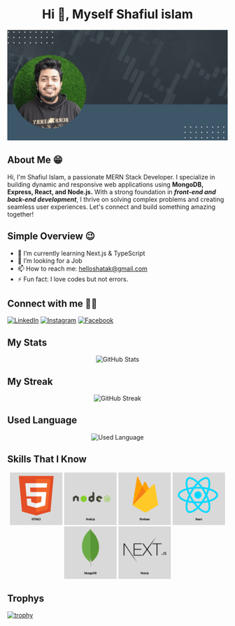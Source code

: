 <h1 align="center">Hi 👋, Myself Shafiul islam</h1>

![Banner](https://github.com/Shafiul-Islam-Shatak/Shafiul-Islam-Shatak/blob/main/Shafiul%20islam%20banner.gif)

## About Me 😁
Hi, I'm Shafiul Islam, a passionate MERN Stack Developer. I specialize in building dynamic and responsive web applications using <strong>MongoDB, Express, React, and Node.js.</strong> With a strong foundation in <i><b>front-end and back-end development</b></i>, I thrive on solving complex problems and creating seamless user experiences. Let's connect and build something amazing together!


## Simple Overview 😉
- 🌱 I’m currently learning Next.js & TypeScript
- 🤔 I’m looking for a Job
- 📫 How to reach me: helloshatak@gmail.com
- ⚡ Fun fact: I love codes but not errors.


## Connect with me 👀👀

[![LinkedIn](https://img.shields.io/badge/-LinkedIn-0077B5?style=flat-square&logo=LinkedIn&logoColor=white)](https://www.linkedin.com/in/shafiul-islam-shatak)
[![Instagram](https://img.shields.io/badge/-Instagram-E4405F?style=flat-square&logo=instagram&logoColor=white)](https://www.instagram.com/skshatak/)
[![Facebook](https://img.shields.io/badge/-Facebook-1877F2?style=flat-square&logo=facebook&logoColor=white)](https://www.facebook.com/shafiulislamshatak.sk)

## My Stats 
<div align="center">
  <img src="https://github-readme-stats.vercel.app/api?username=Shafiul-Islam-Shatak&show_icons=true&theme=radical" alt="GitHub Stats" />
</div>

## My Streak
<div align="center">
  <img src="https://streak-stats.demolab.com?user=Shafiul-Islam-Shatak&theme=radical&hide_border=true" alt="GitHub Streak" />
</div>

## Used Language
<div align="center">
  <img src="https://github-readme-stats.vercel.app/api/top-langs/?username=Shafiul-Islam-Shatak&layout=compact&theme=radical" alt="Used Language" />
</div>

## Skills That I Know

<div align="center">
  <img width="120" height="120" src="https://github.com/Shafiul-Islam-Shatak/Shafiul-Islam-Shatak/blob/edb6edace57237f1ec3b9c841de8504de4d7e311/Skill%20icons/HTML5.png" 
  <img width="120" height="120" src="https://github.com/Shafiul-Islam-Shatak/Shafiul-Islam-Shatak/blob/edb6edace57237f1ec3b9c841de8504de4d7e311/Skill%20icons/css3.png" alt="CSS3" />
  <img width="120" height="120"  src="https://github.com/Shafiul-Islam-Shatak/Shafiul-Islam-Shatak/blob/main/Skill%20icons/nodejs.png" alt="Node.js" />
  <img width="120" height="120" src="https://github.com/Shafiul-Islam-Shatak/Shafiul-Islam-Shatak/blob/main/Skill%20icons/firebase.png" alt="Firenbase" />
  <img width="120" height="120" src="https://github.com/Shafiul-Islam-Shatak/Shafiul-Islam-Shatak/blob/main/Skill%20icons/react.png" alt="React" />
  <img width="120" height="120" src="https://github.com/Shafiul-Islam-Shatak/Shafiul-Islam-Shatak/blob/main/Skill%20icons/mongodb.png" alt="MongoDB" />
  <img width="120" height="120" src="https://github.com/Shafiul-Islam-Shatak/Shafiul-Islam-Shatak/blob/main/Skill%20icons/nextjs.png" alt="Next.js" />
</div>

## Trophys 
[![trophy](https://github-profile-trophy.vercel.app/?username=Shafiul-Islam-Shatak&theme=radical)](https://github.com/ryo-ma/github-profile-trophy)




<!--
**Shafiul-Islam-Shatak/Shafiul-Islam-Shatak** is a ✨ _special_ ✨ repository because its `README.md` (this file) appears on your GitHub profile.

Here are some ideas to get you started:

- 🔭 I’m currently working on ...
- 🌱 I’m currently learning ...
- 👯 I’m looking to collaborate on ...
- 🤔 I’m looking for help with ...
- 💬 Ask me about ...
- 📫 How to reach me: ...
- 😄 Pronouns: ...
- ⚡ Fun fact: ...
-->
